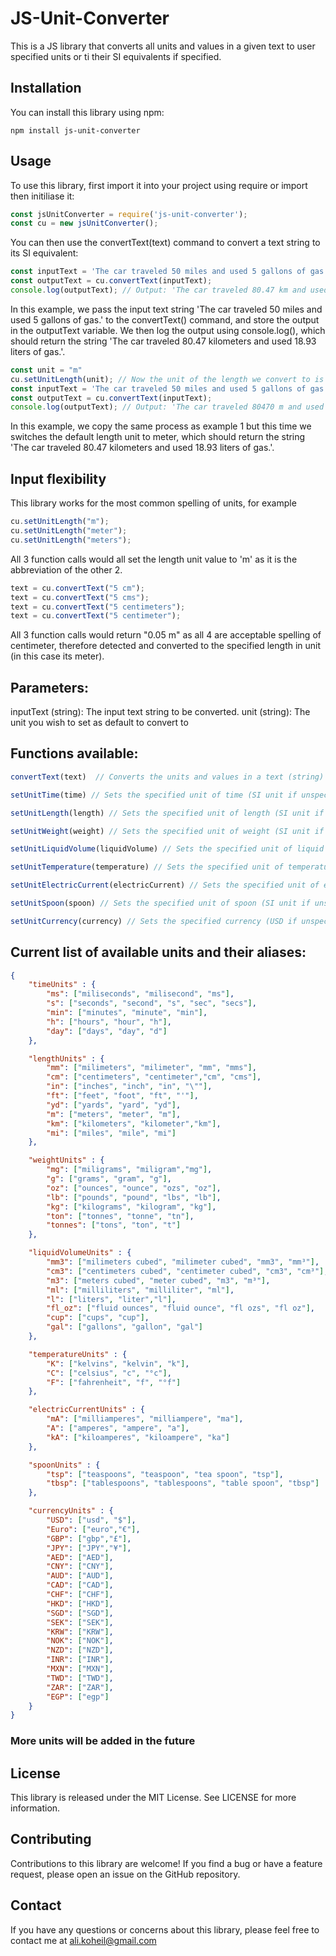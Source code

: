 # JS-Unit-Converter
This is a JS library that converts all units and values in a given text to user specified units or ti their SI equivalents if specified.

## Installation
You can install this library using npm:

```npm install js-unit-converter```

## Usage
To use this library, first import it into your project using require or import then initiliase it:

```js
const jsUnitConverter = require('js-unit-converter');
const cu = new jsUnitConverter();
```

You can then use the convertText(text) command to convert a text string to its SI equivalent:

```js
const inputText = 'The car traveled 50 miles and used 5 gallons of gas.';
const outputText = cu.convertText(inputText);
console.log(outputText); // Output: 'The car traveled 80.47 km and used 18.93 l of gas.'
```
In this example, we pass the input text string 'The car traveled 50 miles and used 5 gallons of gas.' to the convertText() command, and store the output in the outputText variable. We then log the output using console.log(), which should return the string 'The car traveled 80.47 kilometers and used 18.93 liters of gas.'.


```js
const unit = "m"
cu.setUnitLength(unit); // Now the unit of the length we convert to is meter (m) not kilemeter (km)
const inputText = 'The car traveled 50 miles and used 5 gallons of gas.';
const outputText = cu.convertText(inputText);
console.log(outputText); // Output: 'The car traveled 80470 m and used 18.93 l of gas.
```

In this example, we copy the same process as example 1 but this time we switches the default length unit to meter, which should return the string 'The car traveled 80.47 kilometers and used 18.93 liters of gas.'.

## Input flexibility 

This library works for the most common spelling of units, for example

```js
cu.setUnitLength("m");
cu.setUnitLength("meter");
cu.setUnitLength("meters");
```

All 3 function calls would all set the length unit value to 'm' as it is the abbreviation of the other 2.

```js
text = cu.convertText("5 cm");
text = cu.convertText("5 cms");
text = cu.convertText("5 centimeters");
text = cu.convertText("5 centimeter");
```

All 3 function calls would return "0.05 m" as all 4 are acceptable spelling of centimeter, therefore detected and converted to the specified length in unit (in this case its meter).

## Parameters:

inputText (string): The input text string to be converted.
unit (string): The unit you wish to set as default to convert to

## Functions available:
```js
convertText(text)  // Converts the units and values in a text (string) to specified units

setUnitTime(time) // Sets the specified unit of time (SI unit if unspecified) 

setUnitLength(length) // Sets the specified unit of length (SI unit if unspecified) 

setUnitWeight(weight) // Sets the specified unit of weight (SI unit if unspecified) 

setUnitLiquidVolume(liquidVolume) // Sets the specified unit of liquid volume (SI unit if unspecified) 

setUnitTemperature(temperature) // Sets the specified unit of temperature (SI unit if unspecified) 

setUnitElectricCurrent(electricCurrent) // Sets the specified unit of electric current (SI unit if unspecified) 

setUnitSpoon(spoon) // Sets the specified unit of spoon (SI unit if unspecified) 

setUnitCurrency(currency) // Sets the specified currency (USD if unspecified) 
```

## Current list of available units and their aliases:
```json
{
    "timeUnits" : {
        "ms": ["miliseconds", "milisecond", "ms"],
        "s": ["seconds", "second", "s", "sec", "secs"],
        "min": ["minutes", "minute", "min"],
        "h": ["hours", "hour", "h"],
        "day": ["days", "day", "d"]
    },

    "lengthUnits" : {
        "mm": ["milimeters", "milimeter", "mm", "mms"],
        "cm": ["centimeters", "centimeter","cm", "cms"],
        "in": ["inches", "inch", "in", "\""],
        "ft": ["feet", "foot", "ft", "'"],
        "yd": ["yards", "yard", "yd"],
        "m": ["meters", "meter", "m"],
        "km": ["kilometers", "kilometer","km"],
        "mi": ["miles", "mile", "mi"]
    },

    "weightUnits" : {
        "mg": ["miligrams", "miligram","mg"],
        "g": ["grams", "gram", "g"],
        "oz": ["ounces", "ounce", "ozs", "oz"],
        "lb": ["pounds", "pound", "lbs", "lb"],
        "kg": ["kilograms", "kilogram", "kg"],
        "ton": ["tonnes", "tonne", "tn"], 
        "tonnes": ["tons", "ton", "t"]
    },

    "liquidVolumeUnits" : {
        "mm3": ["milimeters cubed", "milimeter cubed", "mm3", "mm³"],
        "cm3": ["centimeters cubed", "centimeter cubed", "cm3", "cm³"],
        "m3": ["meters cubed", "meter cubed", "m3", "m³"],
        "ml": ["milliliters", "milliliter", "ml"],
        "l": ["liters", "liter","l"],
        "fl_oz": ["fluid ounces", "fluid ounce", "fl ozs", "fl oz"],
        "cup": ["cups", "cup"],
        "gal": ["gallons", "gallon", "gal"]
    },

    "temperatureUnits" : {
        "K": ["kelvins", "kelvin", "k"],
        "C": ["celsius", "c", "°c"],
        "F": ["fahrenheit", "f", "°f"]
    },

    "electricCurrentUnits" : {
        "mA": ["milliamperes", "milliampere", "ma"],
        "A": ["amperes", "ampere", "a"],
        "kA": ["kiloamperes", "kiloampere", "ka"]
    },

    "spoonUnits" : {
        "tsp": ["teaspoons", "teaspoon", "tea spoon", "tsp"],
        "tbsp": ["tablespoons", "tablespoons", "table spoon", "tbsp"]
    },

    "currencyUnits" : {
        "USD": ["usd", "$"],
        "Euro": ["euro","€"],
        "GBP": ["gbp","£"],
        "JPY": ["JPY","¥"],
        "AED": ["AED"], 
        "CNY": ["CNY"], 
        "AUD": ["AUD"],
        "CAD": ["CAD"],
        "CHF": ["CHF"],
        "HKD": ["HKD"],
        "SGD": ["SGD"],
        "SEK": ["SEK"],
        "KRW": ["KRW"],
        "NOK": ["NOK"],
        "NZD": ["NZD"],
        "INR": ["INR"],
        "MXN": ["MXN"],
        "TWD": ["TWD"],
        "ZAR": ["ZAR"],
        "EGP": ["egp"]
    }
}
```
### More units will be added in the future

## License
This library is released under the MIT License. See LICENSE for more information.

## Contributing
Contributions to this library are welcome! If you find a bug or have a feature request, please open an issue on the GitHub repository.

## Contact
If you have any questions or concerns about this library, please feel free to contact me at ali.koheil@gmail.com
